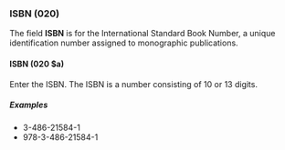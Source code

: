 ### ISBN (020)

The field **ISBN** is for the International Standard Book Number, a unique identification number assigned to monographic publications.  

#### ISBN (020 $a)

Enter the ISBN. The ISBN is a number consisting of 10 or 13 digits.

##### Examples  

- 3-486-21584-1  
- 978-3-486-21584-1
